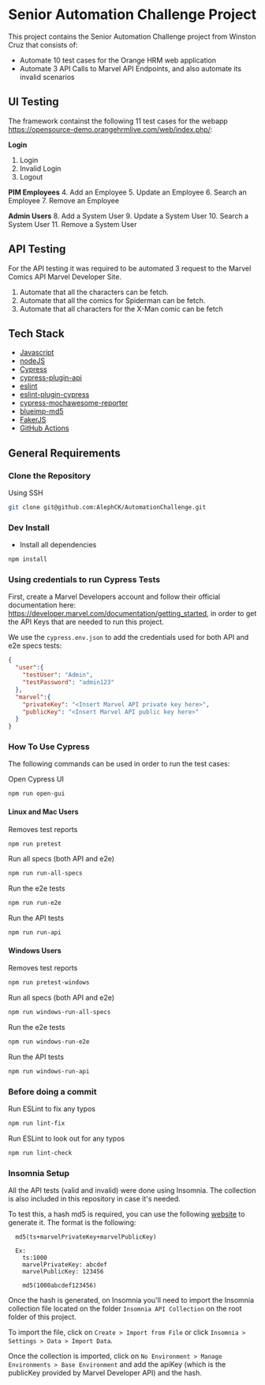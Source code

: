 # Senior Automation Challenge Project
This project contains the Senior Automation Challenge project from Winston Cruz that consists of:
- Automate 10 test cases for the Orange HRM web application
- Automate 3 API Calls to Marvel API Endpoints, and also automate its invalid scenarios

## UI Testing
The framework containst the following 11 test cases for the webapp https://opensource-demo.orangehrmlive.com/web/index.php/:

**Login**
1. Login
2. Invalid Login
3. Logout

**PIM Employees**
4. Add an Employee
5. Update an Employee
6. Search an Employee
7. Remove an Employee

**Admin Users**
8. Add a System User
9. Update a System User
10. Search a System User
11. Remove a System User

## API Testing
For the API testing it was required to be automated 3 request to the Marvel Comics API Marvel Developer Site.
1. Automate that all the characters can be fetch.
2. Automate that all the comics for Spiderman can be fetch.
3. Automate that all characters for the X-Man comic can be fetch

## Tech Stack
- [Javascript](https://developer.mozilla.org/en-US/docs/Learn/Getting_started_with_the_web/JavaScript_basics)
- [nodeJS](https://nodejs.org/en/about/)
- [Cypress](https://www.cypress.io)
- [cypress-plugin-api](https://www.npmjs.com/package/cypress-plugin-api)
- [eslint](https://www.npmjs.com/package/eslint)
- [eslint-plugin-cypress](https://www.npmjs.com/package/eslint-plugin-cypress)
- [cypress-mochawesome-reporter](https://www.npmjs.com/package/cypress-mochawesome-reporter)
- [blueimp-md5](https://www.npmjs.com/package/blueimp-md5)
- [FakerJS](http://marak.github.io/faker.js/)
- [GitHub Actions](https://github.com/features/actions)

## General Requirements

### Clone the Repository
Using SSH
```bash
git clone git@github.com:AlephCK/AutomationChallenge.git
```

### Dev Install

* Install all dependencies

```bash
npm install
```

### Using credentials to run Cypress Tests
First, create a Marvel Developers account and follow their official documentation here: https://developer.marvel.com/documentation/getting_started, in order to get the API Keys that are needed to run this project.

We use the `cypress.env.json` to add the credentials used for both API and e2e specs tests:

```json
{
  "user":{
    "testUser": "Admin",
    "testPassword": "admin123"
  },
  "marvel":{
    "privateKey": "<Insert Marvel API private key here>",
    "publicKey": "<Insert Marvel API public key here>"
  }
}
```

### How To Use Cypress
The following commands can be used in order to run the test cases:

Open Cypress UI
```bash
npm run open-gui
```

#### Linux and Mac Users

Removes test reports
```bash
npm run pretest
```

Run all specs (both API and e2e)
```bash
npm run run-all-specs
```

Run the e2e tests
```bash
npm run run-e2e
```

Run the API tests
```bash
npm run run-api
```

#### Windows Users

Removes test reports
```bash
npm run pretest-windows
```

Run all specs (both API and e2e)
```bash
npm run windows-run-all-specs
```

Run the e2e tests
```bash
npm run windows-run-e2e
```

Run the API tests
```bash
npm run windows-run-api
```

### Before doing a commit

Run ESLint to fix any typos
```bash
npm run lint-fix
```

Run ESLint to look out for any typos
```bash
npm run lint-check
```

### Insomnia Setup
All the API tests (valid and invalid) were done using Insomnia. The collection is also included in this repository in case it's needed.

To test this, a hash md5 is required, you can use the following [website](https://www.md5.cz) to generate it. The format is the following:
```quote
  md5(ts+marvelPrivateKey+marvelPublicKey)

  Ex:
    ts:1000
    marvelPrivateKey: abcdef
    marvelPublicKey: 123456

    md5(1000abcdef123456)
```
Once the hash is generated, on Insomnia you'll need to import the Insomnia collection file located on the folder `Insomnia API Collection` on the root folder of this project.

To import the file, click on `Create > Import from File` or click `Insomnia > Settings > Data > Import Data`.

Once the collection is imported, click on `No Environment > Manage Environments > Base Environment` and add the apiKey (which is the publicKey provided by Marvel Developer API) and the hash.